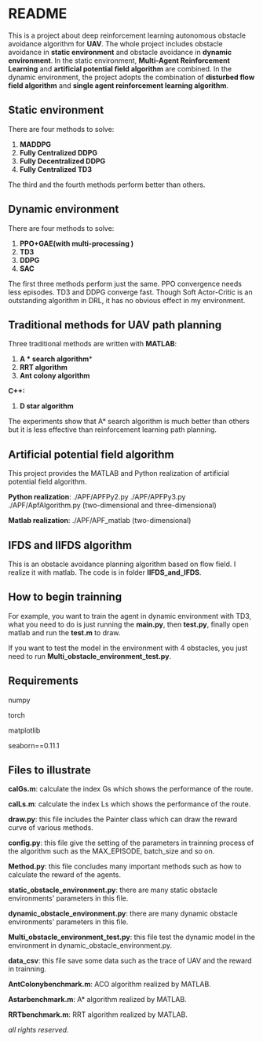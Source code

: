 # README

This is a project about deep reinforcement learning autonomous obstacle avoidance algorithm for **UAV**. The whole project includes obstacle avoidance in **static environment** and obstacle avoidance in **dynamic environment**. In the static environment, **Multi-Agent Reinforcement Learning** and **artificial potential field algorithm** are combined. In the dynamic environment, the project adopts the combination of **disturbed flow field algorithm** and **single agent reinforcement learning algorithm**.

## Static environment

There are four methods to solve:

1. **MADDPG**
2. **Fully Centralized DDPG**
3. **Fully Decentralized DDPG**
4. **Fully Centralized TD3**

The third and the fourth methods perform better than others.

## Dynamic environment

There are four methods to solve:

1. **PPO+GAE(with multi-processing )**
2. **TD3**
3. **DDPG**
4. **SAC**

The first three methods perform just the same. PPO convergence needs less episodes. TD3 and DDPG converge fast. Though Soft Actor-Critic is an outstanding algorithm in DRL, it has no obvious effect in my environment.

## Traditional methods for  UAV path planning

Three traditional methods are written with **MATLAB**:

1. **A * search algorithm***
2. **RRT algorithm**
3. **Ant colony algorithm**

**C++:**

1. **D star algorithm**

The experiments show that A* search algorithm is much better than others but it is less effective than reinforcement learning path planning.

## Artificial potential field algorithm

This project provides the MATLAB and Python realization of artificial potential field algorithm.

**Python realization**: ./APF/APFPy2.py      ./APF/APFPy3.py    ./APF/ApfAlgorithm.py  (two-dimensional and three-dimensional)

**Matlab realization**: ./APF/APF_matlab (two-dimensional)

## IFDS and IIFDS algorithm

This is an obstacle avoidance planning algorithm based on flow field. I realize it with matlab. The code is in folder **IIFDS_and_IFDS**.

## How to begin trainning

For example, you want to train the agent in dynamic environment with TD3, what you need to do is just running the **main.py**, then **test.py**, finally open matlab and run the **test.m** to draw.

If you want to test the model in the environment with 4 obstacles, you just need to run  **Multi_obstacle_environment_test.py**.

## Requirements

numpy

torch

matplotlib

seaborn==0.11.1

## Files to illustrate

**calGs.m**: calculate the index Gs which shows the performance of the route.

**calLs.m**: calculate the index Ls which shows the performance of the route.

**draw.py**: this file includes the Painter class which can draw the reward curve of various methods.

**config.py**: this file give the setting of the parameters in trainning process of the algorithm such as the MAX_EPISODE, batch_size and so on.

**Method.py**: this file concludes many important methods such as how to calculate the reward of the agents.

**static_obstacle_environment.py**: there are many static obstacle environments' parameters in this file.

**dynamic_obstacle_environment.py**: there are many dynamic obstacle environments' parameters in this file.

**Multi_obstacle_environment_test.py**: this file test the dynamic model in the environment in dynamic_obstacle_environment.py.

**data_csv**: this file save some data such as the trace of UAV and the reward in trainning.

**AntColonybenchmark.m**: ACO algorithm realized by MATLAB.

**Astarbenchmark.m**: A\* algorithm realized by MATLAB.

**RRTbenchmark.m**: RRT algorithm realized by MATLAB.





*all rights reserved.*

